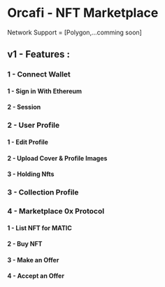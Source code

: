 # Orcafi - NFT Marketplace

Network Support = [Polygon,...comming soon]

## v1 - Features :

### 1 - Connect Wallet
  #### 1 - Sign in With Ethereum
  #### 2 - Session

### 2 - User Profile
  #### 1 - Edit Profile
  #### 2 - Upload Cover & Profile Images
  #### 3 - Holding Nfts

### 3 - Collection Profile

### 4 - Marketplace 0x Protocol
  #### 1 - List NFT for MATIC
  #### 2 - Buy NFT
  #### 3 - Make an Offer
  #### 4 - Accept an Offer
